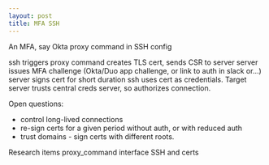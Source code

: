 ```yaml
---
layout: post
title: MFA SSH
---
```


An MFA, say Okta
proxy command in SSH config

ssh <server>
triggers proxy command
creates TLS cert,
sends CSR to server
server issues MFA challenge
(Okta/Duo app challenge, or link to auth in slack or...)
server signs cert for short duration
ssh uses cert as credentials.
Target server trusts central creds server,
so authorizes connection.

Open questions:
* control long-lived connections
* re-sign certs for a given period without auth, or with reduced auth
* trust domains - sign certs with different roots.

Research items
proxy_command interface
SSH and certs
